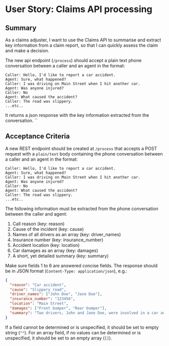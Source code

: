 # User Story: Claims API processing

## Summary

As a claims adjuster, I want to use the Claims API to summarise and extract key information from a claim report, so that I can quickly assess the claim and make a decision.

The new api endpoint (`/process`) should accept a plain text phone conversation between a caller and an agent in the format:

```
Caller: Hello, I'd like to report a car accident.
Agent: Sure, what happened?
Caller: I was driving on Main Street when I hit another car.
Agent: Was anyone injured?
Caller: No
Agent: What caused the accident?
Caller: The road was slippery.
...etc..
```

It returns a json response with the key information extracted from the conversation.
``

## Acceptance Criteria

A new REST endpoint should be created at `/process` that accepts a POST request with a `plain/text` body containing the phone conversation between a caller and an agent in the format:

```
Caller: Hello, I'd like to report a car accident.
Agent: Sure, what happened?
Caller: I was driving on Main Street when I hit another car.
Agent: Was anyone injured?
Caller: No
Agent: What caused the accident?
Caller: The road was slippery.
...etc..
```

The following information must be extracted from the phone conversation between the caller and agent:

1. Call reason (key: reason)
2. Cause of the incident (key: cause)
3. Names of all drivers as an array (key: driver_names)
4. Insurance number (key: insurance_number)
5. Accident location (key: location)
6. Car damages as an array (key: damages)
7. A short, yet detailed summary (key: summary)

Make sure fields 1 to 6 are answered concise fields.
The response should be in JSON format (`Content-Type: application/json`), e.g.:

```json
{
  "reason": "Car accident",
  "cause": "Slippery road",
  "driver_names": ["John Doe", "Jane Doe"],
  "insurance_number": "123456",
  "location": "Main Street",
  "damages": ["Front bumper", "Rear bumper"],
  "summary": "Two drivers, John and Jane Doe, were involved in a car accident on Main Street. The cause of the accident was a slippery road. The damages were to the front and rear bumpers."
}
```

If a field cannot be determined or is unspecified, it should be set to empty string (`""`).
For an array field, if no values can be determined or is unspecified, it should be set to an empty array (`[]`).
